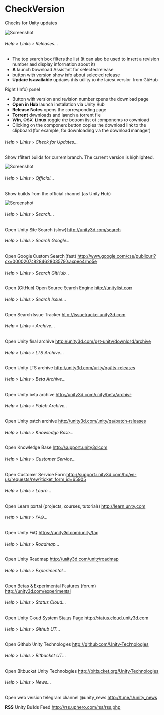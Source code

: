 # CheckVersion
Checks for Unity updates

![Screenshot](https://user-images.githubusercontent.com/15363149/87573688-f8a33280-c6d5-11ea-84d3-34a231c2a3ea.png "Screenshot")

###### Help > Links > Releases...
- The top search box filters the list (it can also be used to insert a revision number and display information about it)
- **A** launch Download Assistant for selected release
- button with version show info about selected release
- **Update is available** updates this utility to the latest version from GitHub

Right (Info) panel
- Button with version and revision number opens the download page
- **Open in Hub** launch installation via Unity Hub
- **Release Notes** opens the corresponding page
- **Torrent** downloads and launch a torrent file
- **Win**, **OSX**, **Linux** toggle the bottom list of components to download
- Clicking on the component button copies the download link to the clipboard (for example, for downloading via the download manager)

###### Help > Links > Check for Updates...
Show (filter) builds for current branch. The current version is highlighted.

![Screenshot](https://user-images.githubusercontent.com/15363149/87574186-b3333500-c6d6-11ea-912f-5a7fb252a01a.png "Screenshot")

###### Help > Links > Official...
Show builds from the official channel (as Unity Hub)

![Screenshot](https://user-images.githubusercontent.com/15363149/87573978-5df72380-c6d6-11ea-871b-18ddc3b25cab.png "Screenshot")

###### Help > Links > Search...
Open Unity Site Search (slow) http://unity3d.com/search

###### Help > Links > Search Google...
Open Google Custom Search (fast) http://www.google.com/cse/publicurl?cx=000020748284628035790:axpeo4rho5e

###### Help > Links > Search GitHub...
Open (GitHub) Open Source Search Engine http://unitylist.com

###### Help > Links > Search Issue...
Open Search Issue Tracker http://issuetracker.unity3d.com


###### Help > Links > Archive...
Open Unity final archive http://unity3d.com/get-unity/download/archive

###### Help > Links > LTS Archive...
Open Unity LTS archive http://unity3d.com/unity/qa/lts-releases

###### Help > Links > Beta Archive...
Open Unity beta archive http://unity3d.com/unity/beta/archive

###### Help > Links > Patch Archive...
Open Unity patch archive http://unity3d.com/unity/qa/patch-releases


###### Help > Links > Knowledge Base...
Open Knowledge Base http://support.unity3d.com

###### Help > Links > Customer Service...
Open Customer Service Form http://support.unity3d.com/hc/en-us/requests/new?ticket_form_id=65905

###### Help > Links > Learn...
Open Learn portal (projects, courses, tutorials) http://learn.unity.com

###### Help > Links > FAQ...
Open Unity FAQ https://unity3d.com/unity/faq


###### Help > Links > Roadmap...
Open Unity Roadmap http://unity3d.com/unity/roadmap

###### Help > Links > Experimental...
Open Betas & Experimental Features (forum) http://unity3d.com/experimental

###### Help > Links > Status Cloud...
Open Unity Cloud System Status Page http://status.cloud.unity3d.com


###### Help > Links > Github UT...
Open Github Unity Technologies http://github.com/Unity-Technologies

###### Help > Links > Bitbucket UT...
Open Bitbucket Unity Technologies http://bitbucket.org/Unity-Technologies

###### Help > Links > News...
Open web version telegram channel @unity_news http://t.me/s/unity_news


**RSS** Unity Builds Feed http://rss.uphero.com/rss/rss.php

